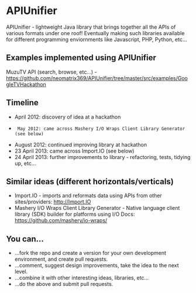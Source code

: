 APIUnifier
==========

APIUnifier - lightweight Java library that brings together all the APIs of various formats under one roof! Eventually making such libraries available for different programming enviornments like Javascript, PHP, Python, etc...

Examples implemented using APIUnifier
-------------------------------------
MuzuTV API (search, browse, etc...) - https://github.com/neomatrix369/APIUnifier/tree/master/src/examples/GoogleTVHackathon

Timeline
--------
*   April 2012: discovery of idea at a hackathon
*      May 2012: came across Mashery I/O Wraps Client Library Generator (see below)
*   August 2012: continued improving library at hackathon
* 23 April 2013: came across Import.IO (see below)
* 24 April 2013: further improvements to library - refactoring, tests, tidying up, etc...

Similar ideas (different horizontals/verticals)
---------------------------------------------
* Import.IO - imports and reformats data using APIs from other sites/providers: http://Import.IO 
* Mashery I/O Wraps Client Library Generator - 
Native language client library (SDK) builder for platforms using I/O Docs: https://github.com/mashery/io-wraps/

You can...
----------
- ...fork the repo and create a version for your own development environment, and create pull requests.
- ...comment, suggest design improvements, take the idea to the next level.
- ...combine it with other interesting ideas, libraries, etc...
- ...do the above and submit pull requests.
